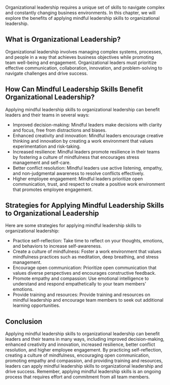 
Organizational leadership requires a unique set of skills to navigate complex and constantly changing business environments. In this chapter, we will explore the benefits of applying mindful leadership skills to organizational leadership.

What is Organizational Leadership?
----------------------------------

Organizational leadership involves managing complex systems, processes, and people in a way that achieves business objectives while promoting team well-being and engagement. Organizational leaders must prioritize effective communication, collaboration, innovation, and problem-solving to navigate challenges and drive success.

How Can Mindful Leadership Skills Benefit Organizational Leadership?
--------------------------------------------------------------------

Applying mindful leadership skills to organizational leadership can benefit leaders and their teams in several ways:

* Improved decision-making: Mindful leaders make decisions with clarity and focus, free from distractions and biases.
* Enhanced creativity and innovation: Mindful leaders encourage creative thinking and innovation by creating a work environment that values experimentation and risk-taking.
* Increased resilience: Mindful leaders promote resilience in their teams by fostering a culture of mindfulness that encourages stress management and self-care.
* Better conflict resolution: Mindful leaders use active listening, empathy, and non-judgmental awareness to resolve conflicts effectively.
* Higher employee engagement: Mindful leaders prioritize open communication, trust, and respect to create a positive work environment that promotes employee engagement.

Strategies for Applying Mindful Leadership Skills to Organizational Leadership
------------------------------------------------------------------------------

Here are some strategies for applying mindful leadership skills to organizational leadership:

* Practice self-reflection: Take time to reflect on your thoughts, emotions, and behaviors to increase self-awareness.
* Create a culture of mindfulness: Foster a work environment that values mindfulness practices such as meditation, deep breathing, and stress management.
* Encourage open communication: Prioritize open communication that values diverse perspectives and encourages constructive feedback.
* Promote empathy and compassion: Use emotional intelligence to understand and respond empathetically to your team members' emotions.
* Provide training and resources: Provide training and resources on mindful leadership and encourage team members to seek out additional learning opportunities.

Conclusion
----------

Applying mindful leadership skills to organizational leadership can benefit leaders and their teams in many ways, including improved decision-making, enhanced creativity and innovation, increased resilience, better conflict resolution, and higher employee engagement. By practicing self-reflection, creating a culture of mindfulness, encouraging open communication, promoting empathy and compassion, and providing training and resources, leaders can apply mindful leadership skills to organizational leadership and drive success. Remember, applying mindful leadership skills is an ongoing process that requires effort and commitment from all team members.
